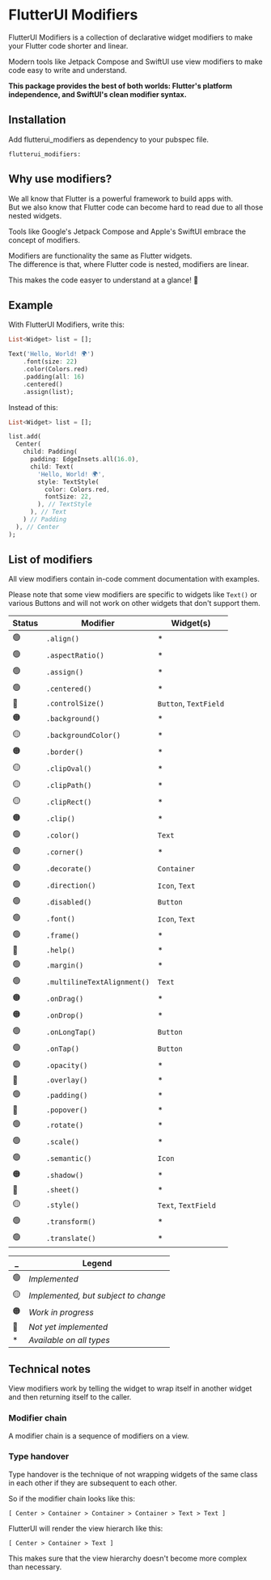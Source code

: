 # FlutterUI Modifiers

FlutterUI Modifiers is a collection of declarative widget modifiers to make your Flutter code shorter and linear.

Modern tools like Jetpack Compose and SwiftUI use view modifiers to make code easy to write and understand.

**This package provides the best of both worlds: Flutter's platform independence, and SwiftUI's clean modifier syntax.**

## Installation

Add flutterui_modifiers as dependency to your pubspec file.

```
flutterui_modifiers:
```

## Why use modifiers?

We all know that Flutter is a powerful framework to build apps with.<br>But we also know that Flutter code can become hard to read due to all those nested widgets.

Tools like Google's Jetpack Compose and Apple's SwiftUI embrace the concept of modifiers.

Modifiers are functionality the same as Flutter widgets.<br>The difference is that, where Flutter code is nested, modifiers are linear.

This makes the code easyer to understand at a glance! 🎉

## Example

With FlutterUI Modifiers, write this:

```dart
List<Widget> list = [];

Text('Hello, World! 🌍')
    .font(size: 22)
    .color(Colors.red)
    .padding(all: 16)
    .centered()
    .assign(list);
```

Instead of this:

```dart
List<Widget> list = [];

list.add(
  Center(
    child: Padding(
      padding: EdgeInsets.all(16.0),
      child: Text(
        'Hello, World! 🌍',
        style: TextStyle(
          color: Colors.red,
          fontSize: 22,
        ), // TextStyle
      ), // Text
    ) // Padding
  ), // Center
);
```


## List of modifiers

All view modifiers contain in-code comment documentation with examples.

Please note that some view modifiers are specific to widgets like `Text()` or various Buttons and will not work on other widgets that don't support them.

|Status|Modifier|Widget(s)|
|-|-|-|
|🟢|`.align()`|*|
|🟢|`.aspectRatio()`|*|
|🟢|`.assign()`|*|
|🟢|`.centered()`|*|
|🔴|`.controlSize()`|`Button`, `TextField`|
|🟠|`.background()`|*|
|🟡|`.backgroundColor()`|*|
|🟠|`.border()`|*|
|🟡|`.clipOval()`|*|
|🟡|`.clipPath()`|*|
|🟡|`.clipRect()`|*|
|🟠|`.clip()`|*|
|🟢|`.color()`|`Text`|
|🟢|`.corner()`|*|
|🟢|`.decorate()`|`Container`|
|🟢|`.direction()`|`Icon`, `Text`|
|🟢|`.disabled()`|`Button`|
|🟢|`.font()`|`Icon`, `Text`|
|🟢|`.frame()`|*|
|🔴|`.help()`|*|
|🟢|`.margin()`|*|
|🟢|`.multilineTextAlignment()`|`Text`|
|🟠|`.onDrag()`|*|
|🟠|`.onDrop()`|*|
|🟢|`.onLongTap()`|`Button`|
|🟢|`.onTap()`|`Button`|
|🟢|`.opacity()`|*|
|🔴|`.overlay()`|*|
|🟢|`.padding()`|*|
|🔴|`.popover()`|*|
|🟢|`.rotate()`|*|
|🟢|`.scale()`|*|
|🟢|`.semantic()`|`Icon`|
|🟠|`.shadow()`|*|
|🔴|`.sheet()`|*|
|🟡|`.style()`|`Text`, `TextField`|
|🟢|`.transform()`|*|
|🟢|`.translate()`|*|

|_|Legend|
|-|-|
|🟢|*Implemented*|
|🟡|*Implemented, but subject to change*|
|🟠|*Work in progress*|
|🔴|*Not yet implemented*|
|* |*Available on all types*|


## Technical notes

View modifiers work by telling the widget to wrap itself in another widget and then returning itself to the caller.

### Modifier chain

A modifier chain is a sequence of modifiers on a view.

### Type handover

Type handover is the technique of not wrapping widgets of the same class in each other if they are subsequent to each other.

So if the modifier chain looks like this:

`[ Center > Container > Container > Container > Text > Text ]`

FlutterUI will render the view hierarch like this:

`[ Center > Container > Text ]`

This makes sure that the view hierarchy doesn't become more complex than necessary.